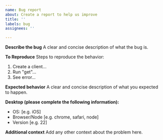 ```yaml
---
name: Bug report
about: Create a report to help us improve
title: ''
labels: bug
assignees: ''

---
```


**Describe the bug**
A clear and concise description of what the bug is.

**To Reproduce**
Steps to reproduce the behavior:
1. Create a client...
2. Run "get"...
3. See error...

**Expected behavior**
A clear and concise description of what you expected to happen.

**Desktop (please complete the following information):**
 - OS: [e.g. iOS]
 - Browser/Node [e.g. chrome, safari, node]
 - Version [e.g. 22]

**Additional context**
Add any other context about the problem here.
